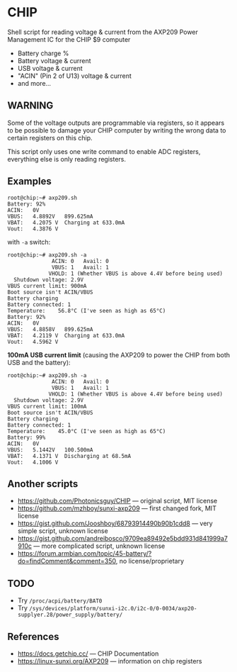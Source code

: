 # CHIP

Shell script for reading voltage & current from the AXP209 Power Management IC for the CHIP $9 computer
* Battery charge %
* Battery voltage & current
* USB voltage & current
* "ACIN" (Pin 2 of U13) voltage & current
* and more...

## WARNING

Some of the voltage outputs are programmable via registers, so it appears to be possible to damage your CHIP computer by writing the wrong data to certain registers on this chip.

This script only uses one write command to enable ADC registers, everything else is only reading registers.

## Examples

```
root@chip:~# axp209.sh
Battery: 92%
ACIN:	0V
VBUS:	4.8892V   899.625mA
VBAT:	4.2075 V  Charging at 633.0mA
Vout:	4.3876 V
```

with `-a` switch:

```
root@chip:~# axp209.sh -a
              ACIN: 0	Avail: 0
              VBUS: 1	Avail: 1
             VHOLD: 1 (Whether VBUS is above 4.4V before being used)
  Shutdown voltage: 2.9V
VBUS current limit: 900mA
Boot source isn't ACIN/VBUS
Battery charging
Battery connected: 1
Temperature:	56.8°C (I've seen as high as 65°C)
Battery: 92%
ACIN:	0V
VBUS:	4.8858V   899.625mA
VBAT:	4.2119 V  Charging at 633.0mA
Vout:	4.5962 V
```

**100mA USB current limit** (causing the AXP209 to power the CHIP from both USB and the battery):

```
root@chip:~# axp209.sh -a
              ACIN: 0	Avail: 0
              VBUS: 1	Avail: 1
             VHOLD: 1 (Whether VBUS is above 4.4V before being used)
  Shutdown voltage: 2.9V
VBUS current limit: 100mA
Boot source isn't ACIN/VBUS
Battery charging
Battery connected: 1
Temperature:	45.0°C (I've seen as high as 65°C)
Battery: 99%
ACIN:	0V
VBUS:	5.1442V   100.500mA
VBAT:	4.1371 V  Discharging at 68.5mA
Vout:	4.1006 V
```

## Another scripts

* https://github.com/Photonicsguy/CHIP — original script, MIT license
* https://github.com/mzhboy/sunxi-axp209 — first changed fork, MIT license
* https://gist.github.com/Jooshboy/68793914490b90b1cdd8 — very simple script, unknown license
* https://gist.github.com/andreibosco/9709ea89492e5bdd931d841999a7910c — more complicated script, unknown license
* https://forum.armbian.com/topic/45-battery/?do=findComment&comment=350, no license/proprietary

## TODO

* Try `/proc/acpi/battery/BAT0`
* Try `/sys/devices/platform/sunxi-i2c.0/i2c-0/0-0034/axp20-supplyer.28/power_supply/battery/`


## References

* https://docs.getchip.cc/ — CHIP Documentation
* https://linux-sunxi.org/AXP209 — information on chip registers
